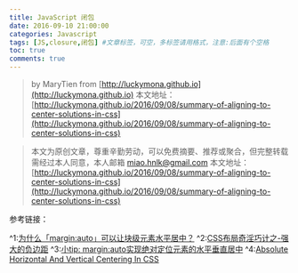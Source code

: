 ```yaml
---
title: JavaScript 闭包
date: 2016-09-10 21:00:00
categories: Javascript
tags: [JS,closure,闭包] #文章标签，可空，多标签请用格式，注意:后面有个空格
toc: true
comments: true
---
```

> by MaryTien from [http://luckymona.github.io](http://luckymona.github.io)
> 本文地址：[http://luckymona.github.io/2016/09/08/summary-of-aligning-to-center-solutions-in-css](http://luckymona.github.io/2016/09/08/summary-of-aligning-to-center-solutions-in-css)



> 本文为原创文章，尊重辛勤劳动，可以免费摘要、推荐或聚合，但完整转载需经过本人同意，本人邮箱 miao.hnlk@gmail.com
> 本文地址：[http://luckymona.github.io/2016/09/08/summary-of-aligning-to-center-solutions-in-css](http://luckymona.github.io/2016/09/08/summary-of-aligning-to-center-solutions-in-css)

参考链接：

^1:[为什么「margin:auto」可以让块级元素水平居中？](https://www.zhihu.com/question/21644198)
^2:[CSS布局奇淫巧计之-强大的负边距](http://www.cnblogs.com/2050/archive/2012/08/13/2636467.html)
^3:[小tip: margin:auto实现绝对定位元素的水平垂直居中](http://www.zhangxinxu.com/wordpress/2013/11/margin-auto-absolute-%E7%BB%9D%E5%AF%B9%E5%AE%9A%E4%BD%8D-%E6%B0%B4%E5%B9%B3%E5%9E%82%E7%9B%B4%E5%B1%85%E4%B8%AD/)
^4:[Absolute Horizontal And Vertical Centering In CSS](https://www.smashingmagazine.com/2013/08/absolute-horizontal-vertical-centering-css)

